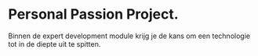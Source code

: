 # Personal Passion Project.
Binnen de expert development module krijg je de kans om een technologie tot in de diepte uit te spitten.
